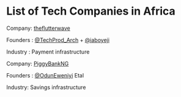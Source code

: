 # List of Tech Companies in Africa


Company: [theflutterwave](https://twitter.com/theflutterwave)
 
Founders : [@TechProd_Arch](https://twitter.com/TechProd_Arch) + [@iaboyeji](https://twitter.com/iaboyeji)
 
Industry : Payment infrastructure 


Company: [PiggyBankNG](https://twitter.com/PiggyBankNG)
 
Founders : [@OdunEweniyi](https://twitter.com/OdunEweniyi) Etal 

Industry: Savings infrastructure
